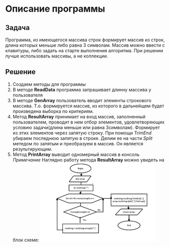 # Описание программы 
## Задача
Программа, из имеющегося массива строк формирует массив из строк, длина которых меньше либо равна 3 символам. Массив можно ввести с клавитуры, либо задать на старте выполнения алгоритма. При решении лучше использовать массивы, а не коллекции.
## Решение
1. Создаем методы для программы
2. В методе **ReadData** программа запрашивает длинну массива у пользователя
3. В методе **GenArray** пользователь вводит элементы строкового массива. Т.о. формируется массив, из которого в дальнейщем будет произведена выборка по критериям.
4. Метод **ResultArray** принимает на вход массив, заполненный пользователем, проводит в нем отбор элементов, удовлетворяющих условию задачи(длина меньше или равна 3символам). Формирует из этих элементов через запятую строку. При помощи *TrimEnd* убираем последнюю запятую в строке. Делим ее на части *Split* метедом по запятым и преобразуем в массив. Он является результирующим. 
5. Метод **PrintArray** выводит одномерный массив в консоль \
*Примечание* Наглядно работу метода **ResultArray** можно увидеть на блок схеме: 
![Блок схема](scheme1.jpg "Блок-схема метода ResultArray")